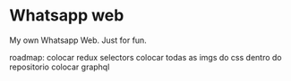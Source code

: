 # Whatsapp web

My own Whatsapp Web. Just for fun.

roadmap:
colocar redux selectors
colocar todas as imgs do css dentro do repositorio
colocar graphql
